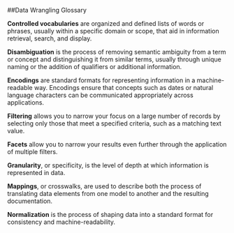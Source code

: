 ##Data Wrangling Glossary

**Controlled vocabularies** are organized and defined lists of words or phrases, usually within a specific domain or scope, that aid in information retrieval, search, and display. 
 
**Disambiguation** is the process of removing semantic ambiguity from a term or concept and distinguishing it from similar terms, usually through unique naming or the addition of qualifiers or additional information.
 
**Encodings** are standard formats for representing information in a machine-readable way. Encodings ensure that concepts such as dates or natural language characters can be communicated appropriately across applications.

**Filtering** allows you to narrow your focus on a large number of records by selecting only those that meet a specified criteria, such as a matching text value. 

**Facets** allow you to narrow your results even further through the application of multiple filters.

**Granularity**,  or specificity, is the level of depth at which information is represented in data. 

**Mappings**, or crosswalks, are used to describe both the process of translating data elements from one model to another and the resulting documentation.

**Normalization** is the process of shaping data into a standard format for consistency and machine-readability.
